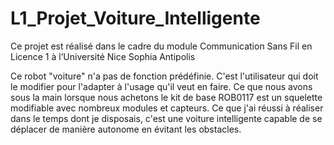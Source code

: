 # L1_Projet_Voiture_Intelligente
Ce projet est réalisé dans le cadre du module Communication Sans Fil en Licence 1 à l’Université Nice Sophia Antipolis

Ce robot "voiture" n'a pas de fonction prédéfinie. C'est l'utilisateur qui doit le modifier pour l'adapter à l'usage qu'il veut en faire. Ce que nous avons sous la main lorsque nous achetons le kit de base ROB0117 est un squelette modifiable avec nombreux modules et capteurs.
Ce que j'ai réussi à réaliser dans le temps dont je disposais, c'est une voiture intelligente capable de se déplacer de manière autonome en évitant les obstacles.
